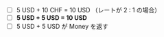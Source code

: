 - [ ] 5 USD + 10 CHF = 10 USD （レートが 2 : 1 の場合）
- [ ] **5 USD + 5 USD = 10 USD**
- [ ] 5 USD + 5 USD が Money を返す
